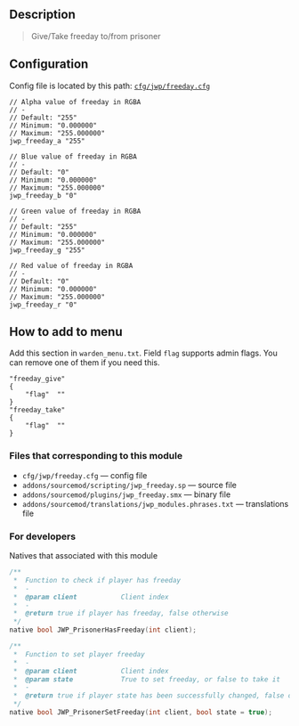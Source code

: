 ## Description
>Give/Take freeday to/from prisoner

## Configuration
Config file is located by this path:
[`cfg/jwp/freeday.cfg`](https://github.com/TiBarification/Jail-Warden-Pro/blob/master/cfg/jwp/freeday.cfg)
```
// Alpha value of freeday in RGBA
// -
// Default: "255"
// Minimum: "0.000000"
// Maximum: "255.000000"
jwp_freeday_a "255"

// Blue value of freeday in RGBA
// -
// Default: "0"
// Minimum: "0.000000"
// Maximum: "255.000000"
jwp_freeday_b "0"

// Green value of freeday in RGBA
// -
// Default: "255"
// Minimum: "0.000000"
// Maximum: "255.000000"
jwp_freeday_g "255"

// Red value of freeday in RGBA
// -
// Default: "0"
// Minimum: "0.000000"
// Maximum: "255.000000"
jwp_freeday_r "0"
```

## How to add to menu
Add this section in `warden_menu.txt`. Field `flag` supports admin flags.
You can remove one of them if you need this.
```
"freeday_give"
{
	"flag"	""
}
"freeday_take"
{
	"flag"	""
}
```

### Files that corresponding to this module
- `cfg/jwp/freeday.cfg` — config file
- `addons/sourcemod/scripting/jwp_freeday.sp` — source file
- `addons/sourcemod/plugins/jwp_freeday.smx` — binary file
- `addons/sourcemod/translations/jwp_modules.phrases.txt` — translations file

### For developers
Natives that associated with this module
```h
/**
 *	Function to check if player has freeday
 *	-
 *	@param client			Client index
 *	-
 *	@return true if player has freeday, false otherwise
 */
native bool JWP_PrisonerHasFreeday(int client);

/**
 *	Function to set player freeday
 *	-
 *	@param client			Client index
 *	@param state			True to set freeday, or false to take it
 *	-
 *	@return true if player state has been successfully changed, false otherwise
 */
native bool JWP_PrisonerSetFreeday(int client, bool state = true);
```